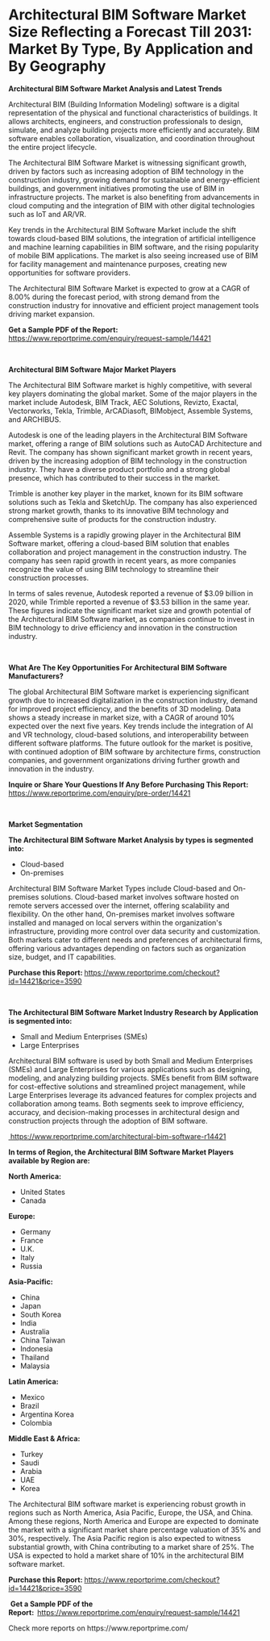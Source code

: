 <p><h1>Architectural BIM Software Market Size Reflecting a Forecast Till 2031: Market By Type, By Application and By Geography</h1></p><p><strong>Architectural BIM Software Market Analysis and Latest Trends</strong></p>
<p><p>Architectural BIM (Building Information Modeling) software is a digital representation of the physical and functional characteristics of buildings. It allows architects, engineers, and construction professionals to design, simulate, and analyze building projects more efficiently and accurately. BIM software enables collaboration, visualization, and coordination throughout the entire project lifecycle.</p><p>The Architectural BIM Software Market is witnessing significant growth, driven by factors such as increasing adoption of BIM technology in the construction industry, growing demand for sustainable and energy-efficient buildings, and government initiatives promoting the use of BIM in infrastructure projects. The market is also benefiting from advancements in cloud computing and the integration of BIM with other digital technologies such as IoT and AR/VR.</p><p>Key trends in the Architectural BIM Software Market include the shift towards cloud-based BIM solutions, the integration of artificial intelligence and machine learning capabilities in BIM software, and the rising popularity of mobile BIM applications. The market is also seeing increased use of BIM for facility management and maintenance purposes, creating new opportunities for software providers.</p><p>The Architectural BIM Software Market is expected to grow at a CAGR of 8.00% during the forecast period, with strong demand from the construction industry for innovative and efficient project management tools driving market expansion.</p></p>
<p><strong>Get a Sample PDF of the Report:&nbsp;</strong> <a href="https://www.reportprime.com/enquiry/request-sample/14421">https://www.reportprime.com/enquiry/request-sample/14421</a></p>
<p>&nbsp;</p>
<p><strong>Architectural BIM Software Major Market Players</strong></p>
<p><p>The Architectural BIM Software market is highly competitive, with several key players dominating the global market. Some of the major players in the market include Autodesk, BIM Track, AEC Solutions, Revizto, Exactal, Vectorworks, Tekla, Trimble, ArCADiasoft, BIMobject, Assemble Systems, and ARCHIBUS.</p><p>Autodesk is one of the leading players in the Architectural BIM Software market, offering a range of BIM solutions such as AutoCAD Architecture and Revit. The company has shown significant market growth in recent years, driven by the increasing adoption of BIM technology in the construction industry. They have a diverse product portfolio and a strong global presence, which has contributed to their success in the market.</p><p>Trimble is another key player in the market, known for its BIM software solutions such as Tekla and SketchUp. The company has also experienced strong market growth, thanks to its innovative BIM technology and comprehensive suite of products for the construction industry.</p><p>Assemble Systems is a rapidly growing player in the Architectural BIM Software market, offering a cloud-based BIM solution that enables collaboration and project management in the construction industry. The company has seen rapid growth in recent years, as more companies recognize the value of using BIM technology to streamline their construction processes.</p><p>In terms of sales revenue, Autodesk reported a revenue of $3.09 billion in 2020, while Trimble reported a revenue of $3.53 billion in the same year. These figures indicate the significant market size and growth potential of the Architectural BIM Software market, as companies continue to invest in BIM technology to drive efficiency and innovation in the construction industry.</p></p>
<p>&nbsp;</p>
<p><strong>What Are The Key Opportunities For Architectural BIM Software Manufacturers?</strong></p>
<p><p>The global Architectural BIM Software market is experiencing significant growth due to increased digitalization in the construction industry, demand for improved project efficiency, and the benefits of 3D modeling. Data shows a steady increase in market size, with a CAGR of around 10% expected over the next five years. Key trends include the integration of AI and VR technology, cloud-based solutions, and interoperability between different software platforms. The future outlook for the market is positive, with continued adoption of BIM software by architecture firms, construction companies, and government organizations driving further growth and innovation in the industry.</p></p>
<p><strong>Inquire or Share Your Questions If Any Before Purchasing This Report:</strong> <a href="https://www.reportprime.com/enquiry/pre-order/14421">https://www.reportprime.com/enquiry/pre-order/14421</a></p>
<p>&nbsp;</p>
<p><strong>Market Segmentation</strong></p>
<p><strong>The Architectural BIM Software Market Analysis by types is segmented into:</strong></p>
<p><ul><li>Cloud-based</li><li>On-premises</li></ul></p>
<p><p>Architectural BIM Software Market Types include Cloud-based and On-premises solutions. Cloud-based market involves software hosted on remote servers accessed over the internet, offering scalability and flexibility. On the other hand, On-premises market involves software installed and managed on local servers within the organization's infrastructure, providing more control over data security and customization. Both markets cater to different needs and preferences of architectural firms, offering various advantages depending on factors such as organization size, budget, and IT capabilities.</p></p>
<p><strong>Purchase this Report:&nbsp;</strong><a href="https://www.reportprime.com/checkout?id=14421&price=3590">https://www.reportprime.com/checkout?id=14421&price=3590</a></p>
<p>&nbsp;</p>
<p><strong>The Architectural BIM Software Market Industry Research by Application is segmented into:</strong></p>
<p><ul><li>Small and Medium Enterprises (SMEs)</li><li>Large Enterprises</li></ul></p>
<p><p>Architectural BIM software is used by both Small and Medium Enterprises (SMEs) and Large Enterprises for various applications such as designing, modeling, and analyzing building projects. SMEs benefit from BIM software for cost-effective solutions and streamlined project management, while Large Enterprises leverage its advanced features for complex projects and collaboration among teams. Both segments seek to improve efficiency, accuracy, and decision-making processes in architectural design and construction projects through the adoption of BIM software.</p></p>
<p><a href="https://www.reportprime.com/architectural-bim-software-r14421">&nbsp;https://www.reportprime.com/architectural-bim-software-r14421</a></p>
<p><strong>In terms of Region, the Architectural BIM Software Market Players available by Region are:</strong></p>
<p>
    <p> <strong> North America: </strong>
        <ul>
            <li>United States</li>
            <li>Canada</li>
        </ul>
        </p> 
    <p> <strong> Europe: </strong>
        <ul>
            <li>Germany</li>
            <li>France</li>
            <li>U.K.</li>
            <li>Italy</li>
            <li>Russia</li>
        </ul>
        </p> 
    <p> <strong> Asia-Pacific: </strong>
        <ul>
            <li>China</li>
            <li>Japan</li>
            <li>South Korea</li>
            <li>India</li>
            <li>Australia</li>
            <li>China Taiwan</li>
            <li>Indonesia</li>
            <li>Thailand</li>
            <li>Malaysia</li>
        </ul>
        </p> 
    <p> <strong> Latin America: </strong>
        <ul>
            <li>Mexico</li>
            <li>Brazil</li>
            <li>Argentina Korea</li>
            <li>Colombia</li>
        </ul>
        </p> 
    <p> <strong> Middle East & Africa: </strong>
        <ul>
            <li>Turkey</li>
            <li>Saudi</li>
            <li>Arabia</li>
            <li>UAE</li>
            <li>Korea</li>
        </ul>
    </p>
    </p>
<p><p>The Architectural BIM software market is experiencing robust growth in regions such as North America, Asia Pacific, Europe, the USA, and China. Among these regions, North America and Europe are expected to dominate the market with a significant market share percentage valuation of 35% and 30%, respectively. The Asia Pacific region is also expected to witness substantial growth, with China contributing to a market share of 25%. The USA is expected to hold a market share of 10% in the architectural BIM software market.</p></p>
<p><strong>Purchase this Report: </strong><a href="https://www.reportprime.com/checkout?id=14421&price=3590">https://www.reportprime.com/checkout?id=14421&price=3590</a></p>
<p>&nbsp;<strong>Get a Sample PDF of the Report:&nbsp;&nbsp;</strong><a href="https://www.reportprime.com/enquiry/request-sample/14421">https://www.reportprime.com/enquiry/request-sample/14421</a></p>
<p><strong></strong></p>
<p>Check more reports on https://www.reportprime.com/</p>